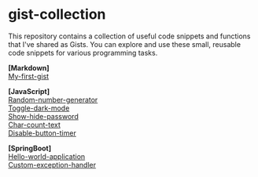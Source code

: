 # gist-collection
This repository contains a collection of useful code snippets and functions that I've shared as Gists. You can explore and use these small, reusable code snippets for various programming tasks.

**[Markdown]**  
[My-first-gist](https://gist.github.com/Vasu10134/178fcd6dfb217d27a8225cfd833fdb84)
  
**[JavaScript]**   
[Random-number-generator](https://gist.github.com/Vasu10134/9e1aa09cd27525ef339c47080261fc32)  
[Toggle-dark-mode](https://gist.github.com/Vasu10134/8d6e65277a413b9af59f14732fbc426b)  
[Show-hide-password](https://gist.github.com/Vasu10134/024b67b3dad513a479c765931504721f)  
[Char-count-text](https://gist.github.com/Vasu10134/268a782a5c770d1e5394ce4c7208e679)  
[Disable-button-timer](https://gist.github.com/Vasu10134/9f4f0de93d64f93a2e1ba1c520df702d)  

**[SpringBoot]**  
[Hello-world-application](https://gist.github.com/Vasu10134/6cbfe9a6afd58ace2f1affb781550bce)  
[Custom-exception-handler](https://gist.github.com/Vasu10134/494859d4899e8a22bbcd7edd94abf2cc)  
